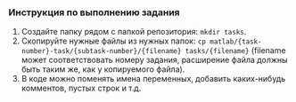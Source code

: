 ### Инструкция по выполнению задания

1. Создайте папку рядом с папкой репозитория: `mkdir tasks`.
2. Скопируйте нужные файлы из нужных папок: `cp matlab/{task-number}-task/{subtask-number}/{filename} tasks/{filename}` (filename может соответствовать номеру задания, расширение файла должны быть таким же, как у копируемого файла).
3. В коде можно поменять имена переменных, добавить каких-нибудь комментов, пустых строк и т.д.

